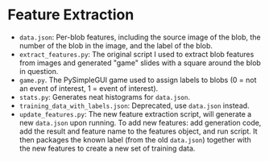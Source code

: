 # Feature Extraction

- `data.json`: Per-blob features, including the source image of the blob, the number of the blob in the image, and the label of the blob.
- `extract_features.py`: The original script I used to extract blob features from images and generated "game" slides with a square around the blob in question.
- `game.py`. The PySimpleGUI game used to assign labels to blobs (0 = not an event of interest, 1 = event of interest).
- `stats.py`: Generates neat histograms for `data.json`.
- `training_data_with_labels.json`: Deprecated, use `data.json` instead.
- `update_features.py`: The new feature extraction script, will generate a new `data.json` upon running. To add new features: add generation code, add the result and feature name to the features object, and run script. It then packages the known label (from the old `data.json`) together with the new features to create a new set of training data.
